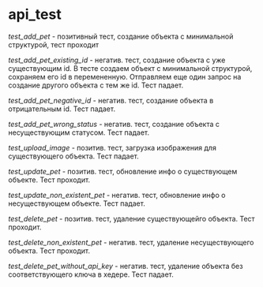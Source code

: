 # api_test

_test_add_pet_ - позитивный тест, создание объекта с минимальной структурой, тест проходит

_test_add_pet_existing_id_ - негатив. тест, создание объекта с уже существующим id. В тесте создаем объект с минимальной
структурой, сохраняем его id в перемененную. Отправляем еще один запрос на создание другого объекта с тем же id. Тест падает.

_test_add_pet_negative_id_ - негатив. тест, создание объекта в отрицательным id. Тест падает.

_test_add_pet_wrong_status_ - негатив. тест, создание объекта с несуществующим статусом. Тест падает.

_test_upload_image_ - позитив. тест, загрузка изображения для существующего объекта. Тест падает.

_test_update_pet_ - позитив. тест, обновление инфо о существующем объекте. Тест проходит.

_test_update_non_existent_pet_ - негатив. тест, обновление инфо о несуществующем объекте. Тест падает.

_test_delete_pet_ - позитив. тест, удаление существующейго объекта. Тест проходит.

_test_delete_non_existent_pet_ - негатив. тест, удаление несуществующего объекта. Тест проходит.

_test_delete_pet_without_api_key_ - негатив. тест, удаление объекта без соответствующего ключа в хедере. Тест падает.


